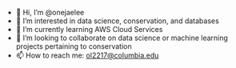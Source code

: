 - 👋 Hi, I’m @onejaelee
- 👀 I’m interested in data science, conservation, and databases
- 🌱 I’m currently learning AWS Cloud Services
- 💞️ I’m looking to collaborate on data science or machine learning projects pertaining to conservation
- 📫 How to reach me: ol2217@columbia.edu

<!---
onejaelee/onejaelee is a ✨ special ✨ repository because its `README.md` (this file) appears on your GitHub profile.
You can click the Preview link to take a look at your changes.
--->

